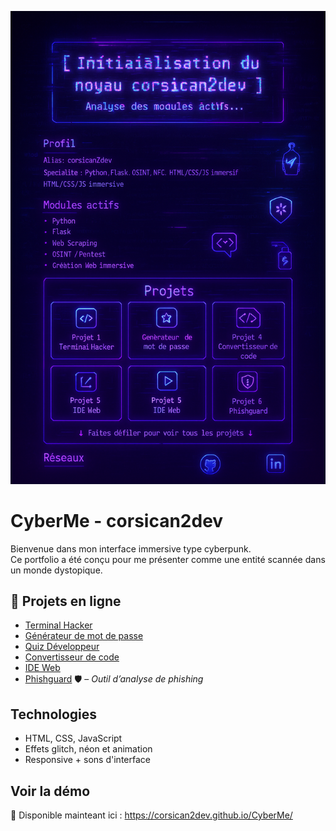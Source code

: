 <p align="center">
  <img src="assets/img/cyberme.png" alt="CyberMe Preview" width="600"/>
</p>

# CyberMe - corsican2dev

Bienvenue dans mon interface immersive type cyberpunk.  
Ce portfolio a été conçu pour me présenter comme une entité scannée dans un monde dystopique.

## 🧠 Projets en ligne

- [Terminal Hacker](https://www.corsican2dev.fr/projets/terminal-hacker)
- [Générateur de mot de passe](https://www.corsican2dev.fr/projets/generateur-mdp)
- [Quiz Développeur](https://www.corsican2dev.fr/projets/quiz-dev)
- [Convertisseur de code](https://www.corsican2dev.fr/projets/convertisseur-code)
- [IDE Web](https://www.corsican2dev.fr/projets/ide-web)
- [Phishguard](https://github.com/Corsican2Dev/phishguard) 🛡️ – *Outil d’analyse de phishing*


## Technologies
- HTML, CSS, JavaScript
- Effets glitch, néon et animation
- Responsive + sons d'interface

## Voir la démo
🚀 Disponible mainteant ici : https://corsican2dev.github.io/CyberMe/

